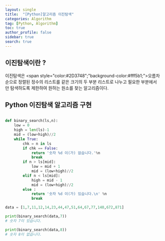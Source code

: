 ```yaml
---
layout: single
title:  "[Python]알고리즘 이진탐색"
categories: Algorithm
tag: [Python, Algorithm]
toc: true
author_profile: false
sidebar: true
search: true
---
```


## 이진탐색이란 ?
이진탐색은 <span style="color:#2D3748";"background-color:#fff5b1;">오름차순으로 정렬</span>된 정수의 리스트를 같은 크기의 두 부분 리스트로 나누고 필요한 부분에서만 탐색하도록
제한하여 원하는 원소를 찾는 알고리즘이다.

## Python 이진탐색 알고리즘 구현

```python

def binary_search(ls,n):
    low = 0
    high = len(ls)-1
    mid = (low+high)//2
    while True:
        chk = n in ls 
        if chk == False:
            return '숫자 %d 이(가) 없습니다.'%n
            break
        if n > ls[mid]:
            low = mid + 1
            mid = (low+high)//2
        elif n < ls[mid]:
            high = mid - 1
            mid = (low+high)//2
        else :
            return '숫자 %d 이(가) 있습니다.\n' %n
            break

data = [1,7,11,12,14,23,44,47,51,64,67,77,140,672,871]

print(binary_search(data,7))
# 숫자 7이 있습니다.

print(binary_search(data,8))
# 숫자 8이 없습니다.

```


